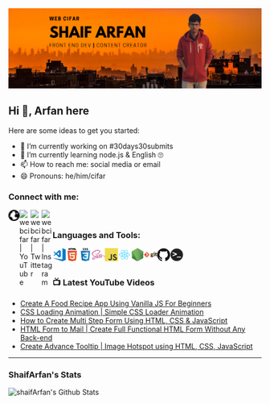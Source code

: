 <img src="https://raw.githubusercontent.com/ShaifArfan/ShaifArfan/master/ShaifArfan-banner.png"> 

## Hi 👋, Arfan here

Here are some ideas to get you started:
- 🔭 I’m currently working on #30days30submits 
- 🌱 I’m currently learning node.js & English 🙄
- 📫 How to reach me: social media or email
- 😄 Pronouns: he/him/cifar
  
### Connect with me:

[<img align="left" alt="webcifar.com" width="22px" src="https://raw.githubusercontent.com/iconic/open-iconic/master/svg/globe.svg" />][website]
[<img align="left" alt="webcifar | YouTube" width="22px" src="https://cdn.jsdelivr.net/npm/simple-icons@v3/icons/youtube.svg" />][youtube]
[<img align="left" alt="webcifar | Twitter" width="22px" src="https://cdn.jsdelivr.net/npm/simple-icons@v3/icons/twitter.svg" />][twitter]
[<img align="left" alt="webcifar | Instagram" width="22px" src="https://cdn.jsdelivr.net/npm/simple-icons@v3/icons/instagram.svg" />][instagram]

<br />

### Languages and Tools:

[<img align="left" alt="Visual Studio Code" width="26px" src="https://raw.githubusercontent.com/github/explore/80688e429a7d4ef2fca1e82350fe8e3517d3494d/topics/visual-studio-code/visual-studio-code.png" />][webdevplaylist]
[<img align="left" alt="HTML5" width="26px" src="https://raw.githubusercontent.com/github/explore/80688e429a7d4ef2fca1e82350fe8e3517d3494d/topics/html/html.png" />][HTMLcssplaylist]
[<img align="left" alt="CSS3" width="26px" src="https://raw.githubusercontent.com/github/explore/80688e429a7d4ef2fca1e82350fe8e3517d3494d/topics/css/css.png" />][HTMLcssplaylist]
[<img align="left" alt="Sass" width="26px" src="https://raw.githubusercontent.com/github/explore/80688e429a7d4ef2fca1e82350fe8e3517d3494d/topics/sass/sass.png" />][HTMLcssplaylist]
[<img align="left" alt="JavaScript" width="26px" src="https://raw.githubusercontent.com/github/explore/80688e429a7d4ef2fca1e82350fe8e3517d3494d/topics/javascript/javascript.png" />][jsplaylist]
[<img align="left" alt="React" width="26px" src="https://raw.githubusercontent.com/github/explore/80688e429a7d4ef2fca1e82350fe8e3517d3494d/topics/react/react.png" />][webdevplaylist]
[<img align="left" alt="Node.js" width="26px" src="https://raw.githubusercontent.com/github/explore/80688e429a7d4ef2fca1e82350fe8e3517d3494d/topics/nodejs/nodejs.png" />][webdevplaylist]
[<img align="left" alt="Git" width="26px" src="https://raw.githubusercontent.com/github/explore/80688e429a7d4ef2fca1e82350fe8e3517d3494d/topics/git/git.png" />][webdevplaylist]
[<img align="left" alt="GitHub" width="26px" src="https://raw.githubusercontent.com/github/explore/78df643247d429f6cc873026c0622819ad797942/topics/github/github.png" />][webdevplaylist]
[<img align="left" alt="HTML5" width="26px" src="https://raw.githubusercontent.com/github/explore/80688e429a7d4ef2fca1e82350fe8e3517d3494d/topics/terminal/terminal.png" />][webdevplaylist]

<br />
<br />

### 📺 Latest YouTube Videos
<!-- YOUTUBE:START -->
- [Create A Food Recipe App Using Vanilla JS For Beginners](https://www.youtube.com/watch?v=x8EY0BlhPGk)
- [CSS Loading Animation | Simple CSS Loader Animation](https://www.youtube.com/watch?v=E_jOrp4t0N4)
- [How to Create Multi Step Form Using HTML, CSS & JavaScript](https://www.youtube.com/watch?v=cKTgIDkRsGc)
- [HTML Form to Mail | Create Full Functional HTML Form Without Any Back-end](https://www.youtube.com/watch?v=vc9rgFHr098)
- [Create Advance Tooltip | Image Hotspot using HTML, CSS, JavaScript](https://www.youtube.com/watch?v=e_jEquJo7y8)
<!-- YOUTUBE:END -->

---
### ShaifArfan's Stats
<img align="left" alt="shaifArfan's Github Stats" src="https://github-readme-stats.vercel.app/api?username=ShaifArfan&show_icons=true&hide_border=true" />

[website]: https://webcifar.com
[twitter]: https://twitter.com/webcifar
[youtube]: https://youtube.com/channel/UCdxaLo9ALJgXgOUDURRPGiQ
[instagram]: https://instagram.com/web_cifar
[webdevplaylist]: https://www.youtube.com/channel/UCdxaLo9ALJgXgOUDURRPGiQ/playlists
[jsplaylist]: https://www.youtube.com/playlist?list=PLRv_Gd5w9e7mmALZQWt_DJErngAFLp-aV
[HTMLcssplaylist]: https://www.youtube.com/playlist?list=PLRv_Gd5w9e7mmrNLpQTB9RWMsVoRt2moe
